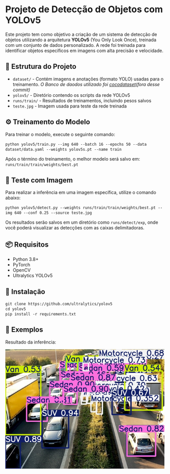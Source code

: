 <h1>Projeto de Detecção de Objetos com YOLOv5</h1>

<p>
  Este projeto tem como objetivo a criação de um sistema de detecção de objetos utilizando a arquitetura
  <strong>YOLOv5</strong> (You Only Look Once), treinada com um conjunto de dados personalizado. A rede foi treinada para identificar objetos específicos em imagens com alta precisão e velocidade.
</p>

<h2>📁 Estrutura do Projeto</h2>
<ul>
  <li><code>dataset/</code> - Contém imagens e anotações (formato YOLO) usadas para o treinamento. <i>O Banco de daodos utilizado foi <a href="https://cocodataset.org/index.htm#download">cocodataset</a>(fora desse commit)</i></li>
  <li><code>yolov5/</code> - Diretório contendo os scripts da rede YOLOv5</li>
  <li><code>runs/train/</code> - Resultados de treinamentos, incluindo pesos salvos</li>
  <li><code>teste.jpg</code> - Imagem usada para teste da rede treinada</li>
</ul>

<h2>⚙️ Treinamento do Modelo</h2>
<p>Para treinar o modelo, execute o seguinte comando:</p>

<pre><code>python yolov5/train.py --img 640 --batch 16 --epochs 50 --data dataset/data.yaml --weights yolov5s.pt --name train</code></pre>

<p>
  Após o término do treinamento, o melhor modelo será salvo em:
  <code>runs/train/train/weights/best.pt</code>
</p>

<h2>🧪 Teste com Imagem</h2>
<p>Para realizar a inferência em uma imagem específica, utilize o comando abaixo:</p>

<pre><code>python yolov5/detect.py --weights runs/train/train/weights/best.pt --img 640 --conf 0.25 --source teste.jpg</code></pre>

<p>Os resultados serão salvos em um diretório como <code>runs/detect/exp</code>, onde você poderá visualizar as detecções com as caixas delimitadoras.</p>

<h2>📦 Requisitos</h2>
<ul>
  <li>Python 3.8+</li>
  <li>PyTorch</li>
  <li>OpenCV</li>
  <li>Ultralytics YOLOv5</li>
</ul>

<h2>🔧 Instalação</h2>
<pre><code>git clone https://github.com/ultralytics/yolov5
cd yolov5
pip install -r requirements.txt
</code></pre>

<h2>📸 Exemplos</h2>
<p>Resultado da inferência:</p>
<img src="runs/detect/exp/teste.jpg" alt="Exemplo de detecção" width="500">



